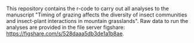 This repository contains the r-code to carry out all analyses to the manuscript "Timing of grazing affects the diversity of insect communities and insect-plant interactions in mountain grasslands".
Raw data to run the analyses are provided in the file server figshare: https://figshare.com/s/528daaa5db3de1a1b8ae.
